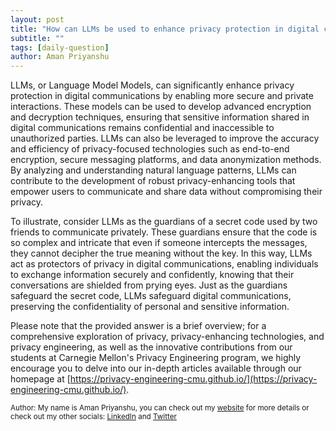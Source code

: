 ```yaml
---
layout: post
title: "How can LLMs be used to enhance privacy protection in digital communications?"
subtitle: ""
tags: [daily-question]
author: Aman Priyanshu
---
```


LLMs, or Language Model Models, can significantly enhance privacy protection in digital communications by enabling more secure and private interactions. These models can be used to develop advanced encryption and decryption techniques, ensuring that sensitive information shared in digital communications remains confidential and inaccessible to unauthorized parties. LLMs can also be leveraged to improve the accuracy and efficiency of privacy-focused technologies such as end-to-end encryption, secure messaging platforms, and data anonymization methods. By analyzing and understanding natural language patterns, LLMs can contribute to the development of robust privacy-enhancing tools that empower users to communicate and share data without compromising their privacy.

To illustrate, consider LLMs as the guardians of a secret code used by two friends to communicate privately. These guardians ensure that the code is so complex and intricate that even if someone intercepts the messages, they cannot decipher the true meaning without the key. In this way, LLMs act as protectors of privacy in digital communications, enabling individuals to exchange information securely and confidently, knowing that their conversations are shielded from prying eyes. Just as the guardians safeguard the secret code, LLMs safeguard digital communications, preserving the confidentiality of personal and sensitive information.

Please note that the provided answer is a brief overview; for a comprehensive exploration of privacy, privacy-enhancing technologies, and privacy engineering, as well as the innovative contributions from our students at Carnegie Mellon's Privacy Engineering program, we highly encourage you to delve into our in-depth articles available through our homepage at [https://privacy-engineering-cmu.github.io/](https://privacy-engineering-cmu.github.io/).

<small>Author: My name is Aman Priyanshu, you can check out my [website](https://amanpriyanshu.github.io/) for more details or check out my other socials: [LinkedIn](https://www.linkedin.com/in/aman-priyanshu/) and [Twitter](https://twitter.com/AmanPriyanshu6)</small>

